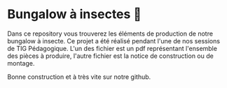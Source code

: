 # Bungalow à insectes 🐞
Dans ce repository vous trouverez les éléments de production de notre bungalow à insecte. Ce projet a été réalisé pendant l'une de nos sessions de TIG Pédagogique. 
L'un des fichier est un pdf représentant l'ensemble des pièces à produire, l'autre fichier est la notice de construction ou de montage.

Bonne construction et à très vite sur notre github.
